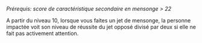 *Prérequis: score de caractéristique secondaire en mensonge > 22*

A partir du niveau 10, lorsque vous faites un jet de mensonge, la personne impactée voit son niveau de réussite du jet opposé divisé par deux si elle ne fait pas activement attention.